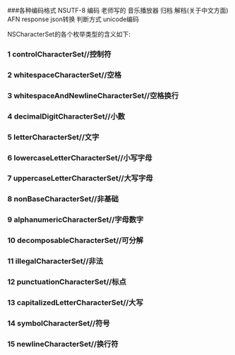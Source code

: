 ###各种编码格式
NSUTF-8 编码 老师写的 音乐播放器 归档 解档(关于中文方面)
AFN response json转换 判断方式 unicode编码

NSCharacterSet的各个枚举类型的含义如下:

 ### 1 controlCharacterSet//控制符 
 ### 2 whitespaceCharacterSet//空格 
 ### 3 whitespaceAndNewlineCharacterSet//空格换行 
 ### 4 decimalDigitCharacterSet//小数 
 ### 5 letterCharacterSet//文字 
 ### 6 lowercaseLetterCharacterSet//小写字母 
 ### 7 uppercaseLetterCharacterSet//大写字母 
 ### 8 nonBaseCharacterSet//非基础 
 ### 9 alphanumericCharacterSet//字母数字
 ### 10 decomposableCharacterSet//可分解
 ### 11 illegalCharacterSet//非法
 ### 12 punctuationCharacterSet//标点
 ### 13 capitalizedLetterCharacterSet//大写
 ### 14 symbolCharacterSet//符号
 ### 15 newlineCharacterSet//换行符
